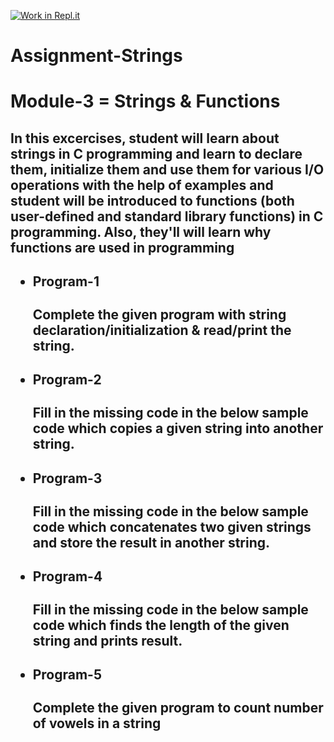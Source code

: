[![Work in Repl.it](https://classroom.github.com/assets/work-in-replit-14baed9a392b3a25080506f3b7b6d57f295ec2978f6f33ec97e36a161684cbe9.svg)](https://classroom.github.com/online_ide?assignment_repo_id=4499562&assignment_repo_type=AssignmentRepo)
# Assignment-Strings
# <h1> Module-3 = Strings & Functions</h1>
  <h2>In this excercises, student will learn about strings in C programming and learn to declare them, initialize them and use them for various I/O operations with the help of examples and student will be introduced to functions (both user-defined and standard library functions) in C programming. Also, they'll will learn why functions are used in programming <h2>
<ul>
   <li> <h4>Program-1</h4></li>
  Complete the given program with string declaration/initialization & read/print the string.</br>
  <li> <h4>Program-2</h4></li>
  Fill in the missing code in the below sample code which copies a given string into another string. </br>
   <li> <h4>Program-3</h4></li>
  Fill in the missing code in the below sample code which concatenates two given strings and store the result in another string. </br>
   <li> <h4>Program-4</h4></li>
  Fill in the missing code in the below sample code which finds the length of the given string and prints result.  </br>
   <li> <h4>Program-5</h4></li>
  Complete the given program to count number of vowels in a string</br>
